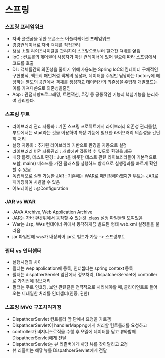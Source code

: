 # 스프링
### 스프링 프레임워크
 - 자바 플렛폼을 위한 오픈소스 어플리케이션 프레임워크
 - 경량컨테이너로 자바 객체를 직접관리
 - 생성 소멸 라이프사이클을 관리하여 스프링으로부터 필요한 객체를 얻음
 - IoC : 컨트롤의 제어권이 사용자가 아닌 컨테이너에 있어 필요에 따라 스프링에서 코드를 호출
 - DI : 객체들간의 의존성을 줄이기 위해 사용되는 Spring IoC의 컨테이너 구체적인 구현방식, 팩토리 패턴처럼 객체의 생성과, 데이터를 주입만 담당하는 factory에 해당하는 별도의 공간에서 객체를 생성하고 데이터간의 의존성을 주입해 개발코드는 이를 가져다씀으로 의존성을줄임
 - Aop : 관점지향프로그래밍, 트랜잭션, 로깅 등 공통적인 기능과 핵심기능을 분리하여 관리한다.
 
### 스프링 부트
 - 라이브러리 관리 자동화 : 기존 스프링 프로젝트에서 라이브러리 의존성 관리를함, 부트에서는 start라는 것을 이용하여 특정 기능에 필요한 라이브러리 의존성을 간단히 처리
 - 설정 자동화 : 추가된 라이브러리 기반으로 환경을 자동으로 설정
 - 라이브러리 버전 자동관리 : 개발에만 집중할 수 있도록 환경을 제공
 - 내장 톰켓, 테스트 환경 : Junit을 비롯한 테스트 관련 라이브러리들이 기본적으로 포함, main() 메소드를 가진 클래스를 실행하느 방식으로 실행결과를 빠르게 확인할 수 있음
 - 독립적으로 실행 가능한 JAR : 기존에는 WAR로 페키징해야했지만 부트는 JAR로 패키징하여 사용할 수 있음
 - 어노테이션 : @Configuration

 ### JAR vs WAR
  - JAVA Archive, Web Application Archive
  - JAR는 자바 환경위에서 동작할 수 있는것 .class 설정 파일들일 모여있음
  - War는 Jsp, WAs 컨테이너 위에서 동작하게끔 빌드된 형태 web.xml 설정들을 불러옴
  - jar 파일안에 was가 내장되어 jar로 빌드가 가능 -> 스프링부트

### 필터 vs 인터셉터
 - 실행시점의 차이
 - 필터는 wep application에 등록, 인터셉터는 spring context 등록
 - 필터는 dispatherServlet 앞단에서 정보처리, DispatcherServlet에 controller로 가기전에 정보처리
 - 필터는 주로 인코딩, 보안 관련같은 전역적으로 처리해야할 때, 클라이언트로 들어오는 디테일한 처리를 인터셉터(인증, 권한)

 ### 스프링 MVC 구조처리과정
 - DispathcerServlet 컨트롤러 앞 단에서 요청을 가로챔
 - DispathcerServlet이 handlerMapping에게 처리할 컨트롤러를 요청하고
 - controller가 비지니스로직을 수행 후 모델에 데이터를 담고 뷰와함께 DispathcerServlet에게 전달
 - DispathcerServlet는 뷰 리졸버에게 해당 뷰를 찾아달라고 요청
 - 뷰 리졸버는 해당 뷰를 DispathcerServlet에게 전달
 